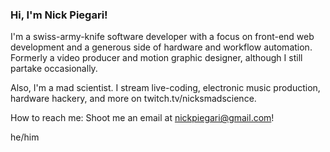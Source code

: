 ### Hi, I'm Nick Piegari!

I'm a swiss-army-knife software developer with a focus on front-end web development and a generous side of hardware and workflow automation.  Formerly a video producer and motion graphic designer, although I still partake occasionally.

Also, I'm a mad scientist.  I stream live-coding, electronic music production, hardware hackery, and more on twitch.tv/nicksmadscience.

How to reach me:  Shoot me an email at nickpiegari@gmail.com!

he/him

<!--
**nicksmadscience/nicksmadscience** is a ✨ _special_ ✨ repository because its `README.md` (this file) appears on your GitHub profile.

Here are some ideas to get you started:

- 🔭 I’m currently working on ...
- 🌱 I’m currently learning ...
- 👯 I’m looking to collaborate on ...
- 🤔 I’m looking for help with ...
- 💬 Ask me about ...
- 📫 How to reach me: ...
- 😄 Pronouns: ...
- ⚡ Fun fact: ...
-->
